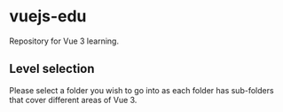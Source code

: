 # vuejs-edu
Repository for Vue 3 learning.

## Level selection
Please select a folder you wish to go into as each folder has sub-folders that cover different areas of Vue 3.
